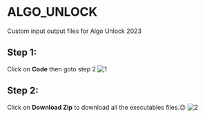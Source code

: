# ALGO_UNLOCK
Custom input output files for Algo Unlock 2023

## Step 1:
Click on <b>Code</b> then goto step 2
![1](https://user-images.githubusercontent.com/46725278/225927383-6b7f33dc-c5ae-4b28-b6db-058ba57b2e76.png)

## Step 2:
Click on <b>Download Zip</b> to download all the executables files.😉
![2](https://user-images.githubusercontent.com/46725278/225927401-489be893-cff1-4a6f-ab7e-9e1faf54c0c3.png)
